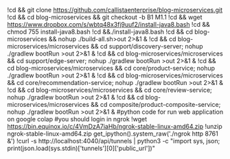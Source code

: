 !cd && git clone https://github.com/callistaenterprise/blog-microservices.git
!cd && cd blog-microservices && git checkout -b B1 M1.1
!cd && wget https://www.dropbox.com/s/wbtq48x3fj9uuf2/install-java8.bash
!cd && chmod 755 install-java8.bash
!cd &&./install-java8.bash
!cd && cd blog-microservices && nohup ./build-all.sh>out 2>&1 &
!cd && cd blog-microservices/microservices && cd support/discovery-server; nohup ./gradlew bootRun >out 2>&1 &
!cd && cd blog-microservices/microservices && cd support/edge-server; nohup ./gradlew bootRun >out 2>&1 &
!cd && cd blog-microservices/microservices && cd core/product-service; nohup ./gradlew bootRun >out 2>&1 &
!cd && cd blog-microservices/microservices && cd core/recommendation-service; nohup ./gradlew bootRun >out 2>&1 &
!cd && cd blog-microservices/microservices && cd core/review-service; nohup ./gradlew bootRun >out 2>&1 &
!cd && cd blog-microservices/microservices && cd composite/product-composite-service; nohup ./gradlew bootRun >out 2>&1 &
#python code for run web application on google colap
#you should login in ngrok
!wget https://bin.equinox.io/c/4VmDzA7iaHb/ngrok-stable-linux-amd64.zip
!unzip ngrok-stable-linux-amd64.zip 
get_ipython().system_raw('./ngrok http 8761 &')
!curl -s http://localhost:4040/api/tunnels | python3 -c "import sys, json; print(json.load(sys.stdin)['tunnels'][0]['public_url'])"
